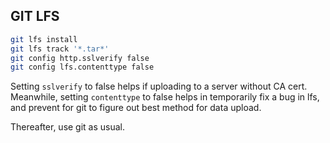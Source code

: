 

## GIT LFS

```bash
git lfs install
git lfs track '*.tar*'
git config http.sslverify false
git config lfs.contenttype false
```

Setting `sslverify` to false helps if uploading to a server without CA cert.
Meanwhile, setting `contenttype` to false helps in temporarily fix a bug in lfs, and prevent for git to figure out best method for data upload.

Thereafter, use git as usual.
